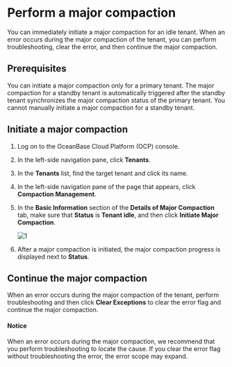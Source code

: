 # Perform a major compaction

You can immediately initiate a major compaction for an idle tenant. When an error occurs during the major compaction of the tenant, you can perform troubleshooting, clear the error, and then continue the major compaction.

## Prerequisites

You can initiate a major compaction only for a primary tenant. The major compaction for a standby tenant is automatically triggered after the standby tenant synchronizes the major compaction status of the primary tenant. You cannot manually initiate a major compaction for a standby tenant.

## Initiate a major compaction

1. Log on to the OceanBase Cloud Platform (OCP) console.

2. In the left-side navigation pane, click **Tenants**.

3. In the **Tenants** list, find the target tenant and click its name.

4. In the left-side navigation pane of the page that appears, click **Compaction Management**.

5. In the **Basic Information** section of the **Details of Major Compaction** tab, make sure that **Status** is **Tenant idle**, and then click **Initiate Major Compaction**.

   ![1](https://obbusiness-private.oss-cn-shanghai.aliyuncs.com/doc/img/ocp/422/%E7%A7%9F%E6%88%B7%E5%90%88%E5%B9%B61.png)

6. After a major compaction is initiated, the major compaction progress is displayed next to **Status**.

## Continue the major compaction

When an error occurs during the major compaction of the tenant, perform troubleshooting and then click **Clear Exceptions** to clear the error flag and continue the major compaction.

  <main id="notice" type='notice'>
    <h4>Notice</h4>
    <p>When an error occurs during the major compaction, we recommend that you perform troubleshooting to locate the cause. If you clear the error flag without troubleshooting the error, the error scope may expand. </p>
  </main>
